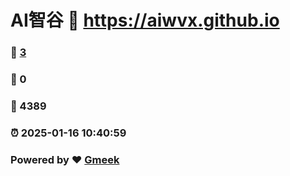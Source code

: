 # AI智谷 :link: https://aiwvx.github.io 
### :page_facing_up: [3](https://aiwvx.github.io/tag.html) 
### :speech_balloon: 0 
### :hibiscus: 4389 
### :alarm_clock: 2025-01-16 10:40:59 
### Powered by :heart: [Gmeek](https://github.com/Meekdai/Gmeek)
